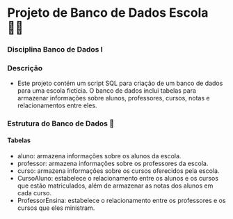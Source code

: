 # Projeto de Banco de Dados Escola 👨‍💻
### Disciplina Banco de Dados I

### Descrição
- Este projeto contém um script SQL para criação de um banco de dados para uma escola fictícia.
O banco de dados inclui tabelas para armazenar informações sobre alunos, professores, cursos, notas e relacionamentos entre eles.

### Estrutura do Banco de Dados 📃
#### Tabelas
- aluno: armazena informações sobre os alunos da escola.
- professor: armazena informações sobre os professores da escola.
- curso: armazena informações sobre os cursos oferecidos pela escola.
- CursoAluno: estabelece o relacionamento entre os alunos e os cursos que estão matriculados, além de armazenar as notas dos alunos em cada curso.
- ProfessorEnsina: estabelece o relacionamento entre os professores e os cursos que eles ministram.


